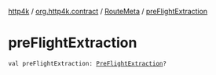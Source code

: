 [http4k](../../index.md) / [org.http4k.contract](../index.md) / [RouteMeta](index.md) / [preFlightExtraction](./pre-flight-extraction.md)

# preFlightExtraction

`val preFlightExtraction: `[`PreFlightExtraction`](../-pre-flight-extraction/index.md)`?`